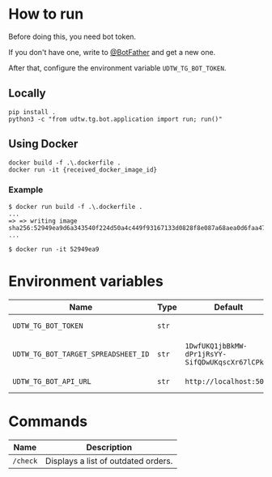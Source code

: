 # How to run
Before doing this, you need bot token.

If you don't have one, write to [@BotFather](https://t.me/BotFather) and get a new one.

After that, configure the environment variable `UDTW_TG_BOT_TOKEN`.

## Locally
```
pip install .
python3 -c "from udtw.tg.bot.application import run; run()"
```

## Using Docker
```
docker build -f .\.dockerfile .
docker run -it {received_docker_image_id}
```

### Example
```
$ docker run build -f .\.dockerfile .
...
=> => writing image sha256:52949ea9d6a343540f224d50a4c449f93167133d0828f8e087a68aea0d6faa47
...

$ docker run -it 52949ea9
```

# Environment variables
|Name|Type|Default|Description|
|-|-|-|-|
|`UDTW_TG_BOT_TOKEN`|`str`||Telegram bot token.|
|`UDTW_TG_BOT_TARGET_SPREADSHEET_ID`|`str`|`1DwfUKQ1jbBkMW-dPr1jRsYY-SifQDwUKqscXr67lCPk`|ID of checking spreadsheet.|
|`UDTW_TG_BOT_API_URL`|`str`|`http://localhost:5000`|`udtw-server` ip address.|

# Commands
|Name|Description
|-|-|
|`/check`|Displays a list of outdated orders.|
